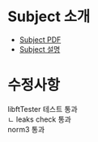 # Subject 소개

* [Subject PDF](https://github.com/realnine/libft/blob/main/subject.pdf)
* [Subject 설명](https://bigpel66.oopy.io/library/42/inner-circle/1)



# 수정사항
libftTester 테스트 통과  
ㄴ leaks check 통과  
norm3 통과  
